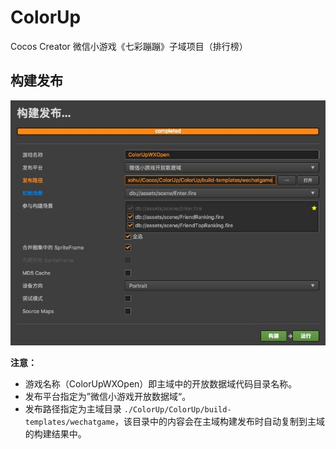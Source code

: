# ColorUp
Cocos Creator 微信小游戏《七彩蹦蹦》子域项目（排行榜）

## 构建发布

![Release](./ReadmeImage/release.png)

**注意：**
* 游戏名称（ColorUpWXOpen）即主域中的开放数据域代码目录名称。
* 发布平台指定为”微信小游戏开放数据域“。
* 发布路径指定为主域目录 `./ColorUp/ColorUp/build-templates/wechatgame`，该目录中的内容会在主域构建发布时自动复制到主域的构建结果中。
